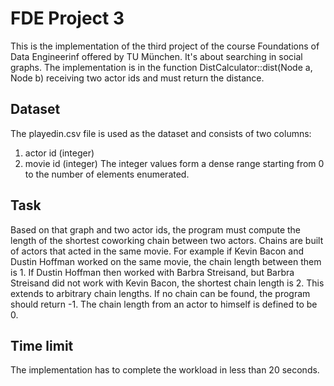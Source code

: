# FDE Project 3
This is the implementation of the third project of the course Foundations of Data Engineerinf offered by TU München. It's about searching in social graphs. The implementation is in the function DistCalculator::dist(Node a, Node b) receiving two actor ids and must return the distance.


## Dataset
The playedin.csv file is used as the dataset and consists of two columns:
1. actor id (integer)
2. movie id (integer)
The integer values form a dense range starting from 0 to the number of elements enumerated.

## Task
Based on that graph and two actor ids, the program must compute the length of the shortest coworking chain between two actors. Chains are built of actors that acted in the same movie. For example if Kevin Bacon and Dustin Hoffman worked on the same movie, the chain length between them is 1. If Dustin Hoffman then worked with Barbra Streisand, but Barbra Streisand did not work with Kevin Bacon, the shortest chain length is 2. This extends to arbitrary chain lengths. If no chain can be found, the program should return -1. The chain length from an actor to himself is defined to be 0.

## Time limit
The implementation has to complete the workload in less than 20 seconds.